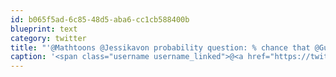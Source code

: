 ```yaml
---
id: b065f5ad-6c85-48d5-aba6-cc1cb588400b
blueprint: text
category: twitter
title: "'@Mathtoons @Jessikavon probability question: % chance that @Gunsinger is drinking at any given moment. Answer rounded to the nearest 100"
caption: '<span class="username username_linked">@<a href="https://twitter.com/Mathtoons" title="Mathtoons Media">Mathtoons</a></span> @Jessikavon probability question: % chance that @Gunsinger is drinking at any given moment. Answer rounded to the nearest 100'
---
```

